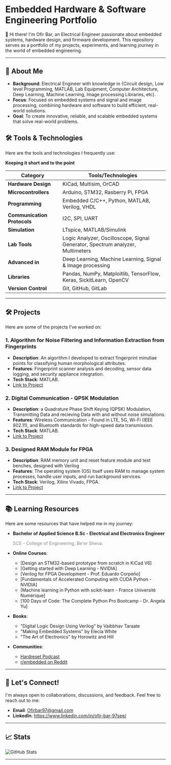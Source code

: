# Embedded Hardware & Software Engineering Portfolio

👋 Hi there! I'm Ofir Bar, an Electrical Engineer passionate about embedded systems, hardware design, and firmware development. 
This repository serves as a portfolio of my projects, experiments, and learning journey in the world of embedded engineering.

---

## 🚀 About Me

- **Background**: Electrical Engineer with knowledge in {Circuit design, Low level Programming, MATLAB, Lab Equipment, Computer Architecture, Deep Learning, Machine Learning, Image processing Libraries, etc}.
- **Focus**: Focused on embedded systems and signal and image processing, combining hardware and software to build efficient, real-world solutions.
- **Goal**: To create innovative, reliable, and scalable embedded systems that solve real-world problems.

## 🛠️ Tools & Technologies

Here are the tools and technologies I frequently use:

  **Keeping it short and to the point**
  
| **Category**        | **Tools/Technologies**                                                          |
|---------------------|---------------------------------------------------------------------------------|
| **Hardware Design** | KiCad, Multisim, OrCAD                                         |
| **Microcontrollers**| Arduino, STM32, Rasberry Pi, FPGA                                                     |
| **Programming**     | Embedded C/C++, Python, MATLAB, Verilog, VHDL                                            |
| **Communication Protocols**     | I2C, SPI, UART                                          |
| **Simulation**      | LTspice, MATLAB/Simulink                                                        |
| **Lab Tools**       | Logic Analyzer, Oscilloscope, Signal Generator, Spectrum analyzer, Multimeters  |
| **Advanced in**     | Deep Learning, Machine Learning, Signal & Image processing                      |
| **Libraries**       | Pandas, NumPy, Matploitlib, TensorFlow, Keras, SickitLearn, OpenCV              |
| **Version Control** | Git, GitHub, GitLab                                                             |

---

## 🛠️ Projects

Here are some of the projects I've worked on:

### 1. **Algorithm for Noise Filtering and Information Extraction from Fingerprints**
   - **Description**: An algorithm I developed to extract fingerprint minutiae points for classifying human morphological attributes.
   - **Features**: Fingerprint scanner analysis and decoding, sensor data logging, and security appliance integration.
   - **Tech Stack**: MATLAB.
   - [Link to Project](#)

### 2. **Digital Communication - QPSK Modulation**
   - **Description**: a Quadrature Phase Shift Keying (QPSK) Modulation, Transmitting Data and recieving Data with and without noise simulations.
   - **Features**: Wireless Communication – Found in LTE, 5G, Wi-Fi (IEEE 802.11), and Bluetooth standards for high-speed data transmission.
   - **Tech Stack**: MATLAB.
   - [Link to Project](#)

### 3. **Designed RAM Module for FPGA**
   - **Description**: RAM memory unit and reset feature module and test benches, designed with Verilog
   - **Features**: The operating system (OS) itself uses RAM to manage system processes, handle user inputs, and run background services.
   - **Tech Stack**: Verilog, Xilinx Vivado, FPGA.
   - [Link to Project](#)

---

## 📚 Learning Resources

Here are some resources that have helped me in my journey:
- **Bachelor of Applied Science B.Sc - Electrical and Electronics Engineer**
    <p style="opacity: 0.5;">SCE - College of Engineering, Be'er Sheva.</p>

- **Online Courses**:
  - [Design an STM32-based prototype from scratch in KiCad V6]
  - [Getting started with Deep Learning - NVIDIA]
  - [Verilog for FPGA Development - Prof. Eduardo Corpeño]
  - [Fundamentals of Accelerated Computing with CUDA Python - NVIDIA]
  - [Machine learning in Python with scikit-learn - France Université Numérique]
  - [100 Days of Code: The Complete Python Pro Bootcamp - Dr. Angela Yu]
 
- **Books**:
  - "Digital Logic Design Using Verilog" by Vaibbhav Taraate
  - "Making Embedded Systems" by Elecia White
  - "The Art of Electronics" by Horowitz and Hill  
- **Communities**:
  - [Hardreset Podcast](#)
  - [r/embedded on Reddit](#)

---

## 🤝 Let's Connect!

I'm always open to collaborations, discussions, and feedback. Feel free to reach out to me:

- **Email**: Ofirbar97@gmail.com
- **LinkedIn**: https://www.linkedin.com/in/ofir-bar-97see/

---

## 📈 Stats

![GitHub Stats](https://github-readme-stats.vercel.app/api?username=yourusername&show_icons=true&theme=dark)

---
